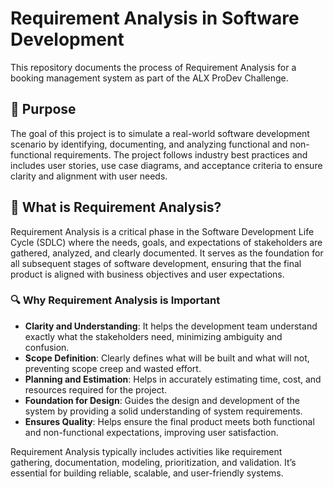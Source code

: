 
# Requirement Analysis in Software Development

This repository documents the process of Requirement Analysis for a booking management system as part of the ALX ProDev Challenge.

## 📌 Purpose

The goal of this project is to simulate a real-world software development scenario by identifying, documenting, and analyzing functional and non-functional requirements. The project follows industry best practices and includes user stories, use case diagrams, and acceptance criteria to ensure clarity and alignment with user needs.
## 📖 What is Requirement Analysis?

Requirement Analysis is a critical phase in the Software Development Life Cycle (SDLC) where the needs, goals, and expectations of stakeholders are gathered, analyzed, and clearly documented. It serves as the foundation for all subsequent stages of software development, ensuring that the final product is aligned with business objectives and user expectations.

### 🔍 Why Requirement Analysis is Important

- **Clarity and Understanding**: It helps the development team understand exactly what the stakeholders need, minimizing ambiguity and confusion.
- **Scope Definition**: Clearly defines what will be built and what will not, preventing scope creep and wasted effort.
- **Planning and Estimation**: Helps in accurately estimating time, cost, and resources required for the project.
- **Foundation for Design**: Guides the design and development of the system by providing a solid understanding of system requirements.
- **Ensures Quality**: Helps ensure the final product meets both functional and non-functional expectations, improving user satisfaction.

Requirement Analysis typically includes activities like requirement gathering, documentation, modeling, prioritization, and validation. It’s essential for building reliable, scalable, and user-friendly systems.
